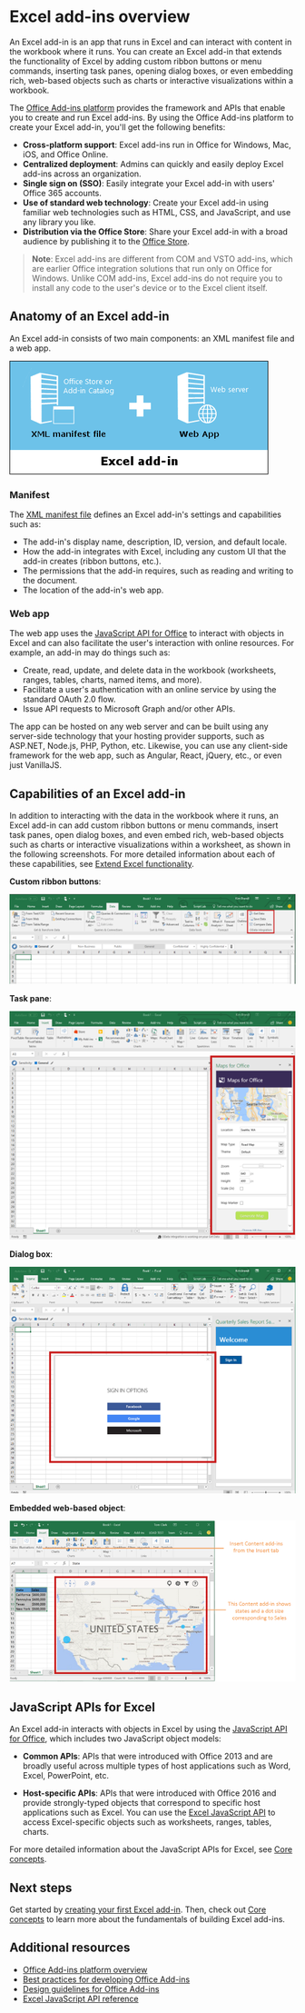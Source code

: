 # Excel add-ins overview

An Excel add-in is an app that runs in Excel and can interact with content in the workbook where it runs. You can create an Excel add-in that extends the functionality of Excel by adding custom ribbon buttons or menu commands, inserting task panes, opening dialog boxes, or even embedding rich, web-based objects such as charts or interactive visualizations within a workbook. 

The [Office Add-ins platform](../overview/office-add-ins.md?product=excel) provides the framework and APIs that enable you to create and run Excel add-ins. By using the Office Add-ins platform to create your Excel add-in, you'll get the following benefits:

* **Cross-platform support**: Excel add-ins run in Office for Windows, Mac, iOS, and Office Online.
* **Centralized deployment**: Admins can quickly and easily deploy Excel add-ins across an organization.
* **Single sign on (SSO)**: Easily integrate your Excel add-in with users' Office 365 accounts.
* **Use of standard web technology**: Create your Excel add-in using familiar web technologies such as HTML, CSS, and JavaScript, and use any library you like.
* **Distribution via the Office Store**: Share your Excel add-in with a broad audience by publishing it to the [Office Store](https://store.office.com/en-us/appshome.aspx).

> **Note**: Excel add-ins are different from COM and VSTO add-ins, which are earlier Office integration solutions that run only on Office for Windows. Unlike COM add-ins, Excel add-ins do not require you to install any code to the user's device or to the Excel client itself. 

## Anatomy of an Excel add-in 

An Excel add-in consists of two main components: an XML manifest file and a web app.

![Excel add-in components](images/ExcelAddinComponents.png)

### Manifest

The [XML manifest file](../overview/add-in-manifests.md?product=excel) defines an Excel add-in's settings and capabilities such as: 

* The add-in's display name, description, ID, version, and default locale.
* How the add-in integrates with Excel, including any custom UI that the add-in creates (ribbon buttons, etc.).
* The permissions that the add-in requires, such as reading and writing to the document.
* The location of the add-in's web app.

### Web app 

The web app uses the [JavaScript API for Office](../../reference/add-ins/javascript-api-for-office.md?product=excel) to interact with objects in Excel and can also facilitate the user's interaction with online resources. For example, an add-in may do things such as:

* Create, read, update, and delete data in the workbook (worksheets, ranges, tables, charts, named items, and more).
* Facilitate a user's authentication with an online service by using the standard OAuth 2.0 flow.
* Issue API requests to Microsoft Graph and/or other APIs.

The app can be hosted on any web server and can be built using any server-side technology that your hosting provider supports, such as ASP.NET, Node.js, PHP, Python, etc. Likewise, you can use any client-side framework for the web app, such as Angular, React, jQuery, etc., or even just VanillaJS.

## Capabilities of an Excel add-in

In addition to interacting with the data in the workbook where it runs, an Excel add-in can add custom ribbon buttons or menu commands, insert task panes, open dialog boxes, and even embed rich, web-based objects such as charts or interactive visualizations within a worksheet, as shown in the following screenshots. For more detailed information about each of these capabilities, see [Extend Excel functionality](excel-add-ins-extend-excel.md?product=excel).

**Custom ribbon buttons**:

![Add-in commands](images/Excel_add-in_commands.png)

**Task pane**:

![Add-in dialog box](images/Excel_add-in_task_pane.png)

**Dialog box**:

![Add-in dialog box](images/Excel_add-in_dialog.png)

**Embedded web-based object**:

![Content add-in](images/Excel_add-in_content.png)

## JavaScript APIs for Excel

An Excel add-in interacts with objects in Excel by using the [JavaScript API for Office](../../reference/add-ins/javascript-api-for-office.md?product=excel), which includes two JavaScript object models:

* **Common APIs**: APIs that were introduced with Office 2013 and are broadly useful across multiple types of host applications such as Word, Excel, PowerPoint, etc. 

* **Host-specific APIs**: APIs that were introduced with Office 2016 and provide strongly-typed objects that correspond to specific host applications such as Excel. You can use the [Excel JavaScript API](../../reference/excel/excel-add-ins-reference-overview.md?product=excel) to access Excel-specific objects such as worksheets, ranges, tables, charts. 

For more detailed information about the JavaScript APIs for Excel, see [Core concepts](excel-add-ins-core-concepts.md).

## Next steps

Get started by [creating your first Excel add-in](excel-add-ins-get-started-overview.md?product=excel). Then, check out [Core concepts](excel-add-ins-core-concepts.md?product=excel) to learn more about the fundamentals of building Excel add-ins.

## Additional resources

- [Office Add-ins platform overview](../overview/office-add-ins.md?product=excel)
- [Best practices for developing Office Add-ins](../overview/add-in-development-best-practices.md?product=excel)
- [Design guidelines for Office Add-ins](..design/add-in-design.md?product=excel)
- [Excel JavaScript API reference](../../reference/excel/excel-add-ins-reference-overview.md?product=excel)

